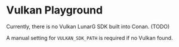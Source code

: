 # Vulkan Playground

Currently, there is no Vulkan LunarG SDK built into Conan. (TODO)

A manual setting for `VULKAN_SDK_PATH` is required if no Vulkan found.